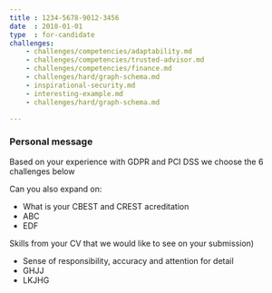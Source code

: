 ```yaml
---
title : 1234-5678-9012-3456
date  : 2018-01-01
type  : for-candidate
challenges:
    - challenges/competencies/adaptability.md
    - challenges/competencies/trusted-advisor.md
    - challenges/competencies/finance.md
    - challenges/hard/graph-schema.md
    - inspirational-security.md
    - interesting-example.md
    - challenges/hard/graph-schema.md

---
```



### Personal message

Based on your experience with GDPR and PCI DSS we choose the 6 challenges below

Can you also expand on:

 - What is your CBEST and CREST acreditation
 - ABC
 - EDF

Skills from your CV that we would like to see on your submission)

 - Sense of responsibility, accuracy and attention for detail
 - GHJJ
 - LKJHG

